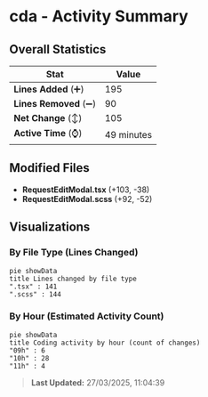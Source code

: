 # cda - Activity Summary 

## Overall Statistics

| Stat                   | Value                                                             |
| ---------------------- | ----------------------------------------------------------------- |
| **Lines Added** (➕)   | 195                                          |
| **Lines Removed** (➖) | 90                                        |
| **Net Change** (↕)    | 105                |
| **Active Time** (⌚)   | 49 minutes |


## Modified Files
- **RequestEditModal.tsx** (+103, -38)
- **RequestEditModal.scss** (+92, -52)

## Visualizations

### By File Type (Lines Changed)

```mermaid
pie showData
title Lines changed by file type
".tsx" : 141
".scss" : 144
```

### By Hour (Estimated Activity Count)

```mermaid
pie showData
title Coding activity by hour (count of changes)
"09h" : 6
"10h" : 28
"11h" : 4
```


> **Last Updated:** 27/03/2025, 11:04:39